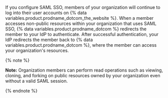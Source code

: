 If you configure SAML SSO, members of your organization will continue to log into their user accounts on {% data variables.product.prodname_dotcom_the_website %}. When a member accesses non-public resources within your organization that uses SAML SSO, {% data variables.product.prodname_dotcom %} redirects the member to your IdP to authenticate. After successful authentication, your IdP redirects the member back to {% data variables.product.prodname_dotcom %}, where the member can access your organization's resources.

{% note %}

**Note:** Organization members can perform read operations such as viewing, cloning, and forking on public resources owned by your organization even without a valid SAML session.

{% endnote %}
